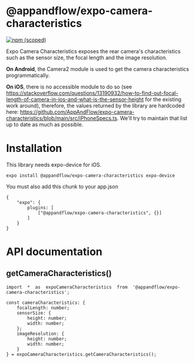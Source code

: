 # @appandflow/expo-camera-characteristics

[![npm (scoped)](https://img.shields.io/npm/v/@appandflow/expo-camera-characteristics.svg)](https://www.npmjs.com/package/@appandflow/expo-camera-characteristics)

Expo Camera Characteristics exposes the rear camera's characteristics such as the sensor size, the focal length and the image resolution. 

**On Android**, the Camera2 module is used to get the camera characteristics programmatically. 

**On iOS**, there is no accessible module to do so (see https://stackoverflow.com/questions/13190932/how-to-find-out-focal-length-of-camera-in-ios-and-what-is-the-sensor-height for the existing work around), therefore, the values returned by the library are hardcoded here: https://github.com/AppAndFlow/expo-camera-characteristics/blob/main/src/iPhoneSpecs.ts. We'll try to maintain that list up to date as much as possible.


# Installation

This library needs expo-device for iOS.

```
expo install @appandflow/expo-camera-characteristics expo-device
```
You must also add this chunk to your app.json

```
{
	"expo": {
		plugins: [
			["@appandflow/expo-camera-characteristics", {}]
		]
	}
}
```

# API documentation

## getCameraCharacteristics()
```
import  *  as  expoCameraCharacteristics  from  '@appandflow/expo-camera-characteristics';

const cameraCharacteristics: {  
	focalLength: number;  
	sensorSize: {  
		height: number;  
		width: number;  
	};  
	imageResolution: {  
		height: number;  
		width: number;  
	}
} = expoCameraCharacteristics.getCameraCharacteristics();
```
